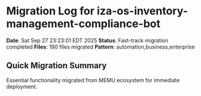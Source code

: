 # Migration Log for iza-os-inventory-management-compliance-bot

**Date**: Sat Sep 27 23:23:01 EDT 2025
**Status**: Fast-track migration completed
**Files**:      190 files migrated
**Pattern**: automation,business,enterprise

## Quick Migration Summary
Essential functionality migrated from MEMU ecosystem for immediate deployment.
